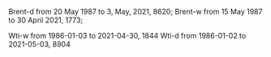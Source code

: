 Brent-d from 20 May 1987 to 3, May, 2021, 8620;
Brent-w from 15 May 1987 to 30 April 2021, 1773;

Wti-w from 1986-01-03 to 2021-04-30, 1844
Wti-d from 1986-01-02 to 2021-05-03, 8904
